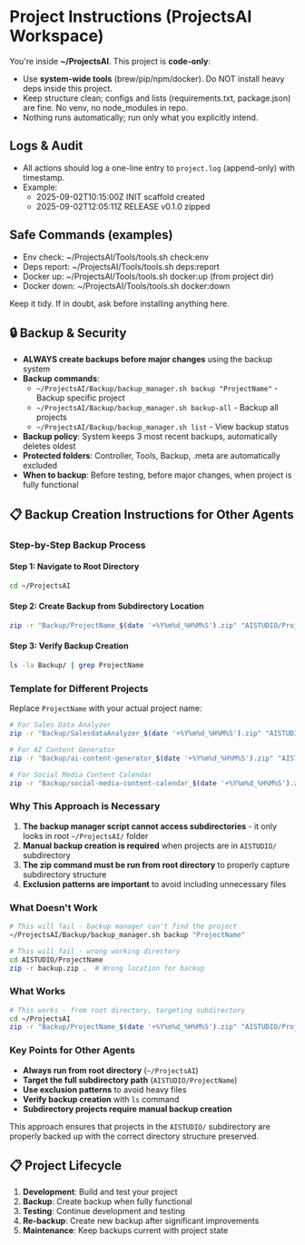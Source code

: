 # Project Instructions (ProjectsAI Workspace)

You're inside **~/ProjectsAI**. This project is **code-only**:
- Use **system-wide tools** (brew/pip/npm/docker). Do NOT install heavy deps inside this project.
- Keep structure clean; configs and lists (requirements.txt, package.json) are fine. No venv, no node_modules in repo.
- Nothing runs automatically; run only what you explicitly intend.

## Logs & Audit
- All actions should log a one-line entry to `project.log` (append-only) with timestamp.
- Example:
  - 2025-09-02T10:15:00Z INIT scaffold created
  - 2025-09-02T12:05:11Z RELEASE v0.1.0 zipped

## Safe Commands (examples)
- Env check:   ~/ProjectsAI/Tools/tools.sh check:env
- Deps report: ~/ProjectsAI/Tools/tools.sh deps:report
- Docker up:   ~/ProjectsAI/Tools/tools.sh docker:up   (from project dir)
- Docker down: ~/ProjectsAI/Tools/tools.sh docker:down

Keep it tidy. If in doubt, ask before installing anything here.

## 🔒 Backup & Security
- **ALWAYS create backups before major changes** using the backup system
- **Backup commands**:
  - `~/ProjectsAI/Backup/backup_manager.sh backup "ProjectName"` - Backup specific project
  - `~/ProjectsAI/Backup/backup_manager.sh backup-all` - Backup all projects
  - `~/ProjectsAI/Backup/backup_manager.sh list` - View backup status
- **Backup policy**: System keeps 3 most recent backups, automatically deletes oldest
- **Protected folders**: Controller, Tools, Backup, .meta are automatically excluded
- **When to backup**: Before testing, before major changes, when project is fully functional

## 📋 **Backup Creation Instructions for Other Agents**

### **Step-by-Step Backup Process**

#### **Step 1: Navigate to Root Directory**
```bash
cd ~/ProjectsAI
```

#### **Step 2: Create Backup from Subdirectory Location**
```bash
zip -r "Backup/ProjectName_$(date '+%Y%m%d_%H%M%S').zip" "AISTUDIO/ProjectName" -x "*/node_modules/*" "*/venv/*" "*/__pycache__/*" "*.log" "*.tmp"
```

#### **Step 3: Verify Backup Creation**
```bash
ls -la Backup/ | grep ProjectName
```

### **Template for Different Projects**

Replace `ProjectName` with your actual project name:

```bash
# For Sales Data Analyzer
zip -r "Backup/SalesdataAnalyzer_$(date '+%Y%m%d_%H%M%S').zip" "AISTUDIO/SalesdataAnalyzer" -x "*/node_modules/*" "*/venv/*" "*/__pycache__/*" "*.log" "*.tmp"

# For AI Content Generator
zip -r "Backup/ai-content-generator_$(date '+%Y%m%d_%H%M%S').zip" "AISTUDIO/ai-content-generator" -x "*/node_modules/*" "*/venv/*" "*/__pycache__/*" "*.log" "*.tmp"

# For Social Media Content Calendar
zip -r "Backup/social-media-content-calendar_$(date '+%Y%m%d_%H%M%S').zip" "AISTUDIO/social-media-content-calendar" -x "*/node_modules/*" "*/venv/*" "*/__pycache__/*" "*.log" "*.tmp"
```

### **Why This Approach is Necessary**

1. **The backup manager script cannot access subdirectories** - it only looks in root `~/ProjectsAI/` folder
2. **Manual backup creation is required** when projects are in `AISTUDIO/` subdirectory
3. **The zip command must be run from root directory** to properly capture subdirectory structure
4. **Exclusion patterns are important** to avoid including unnecessary files

### **What Doesn't Work**
```bash
# This will fail - backup manager can't find the project
~/ProjectsAI/Backup/backup_manager.sh backup "ProjectName"

# This will fail - wrong working directory
cd AISTUDIO/ProjectName
zip -r backup.zip .  # Wrong location for backup
```

### **What Works**
```bash
# This works - from root directory, targeting subdirectory
cd ~/ProjectsAI
zip -r "Backup/ProjectName_$(date '+%Y%m%d_%H%M%S').zip" "AISTUDIO/ProjectName" -x "*/node_modules/*" "*/venv/*" "*/__pycache__/*" "*.log" "*.tmp"
```

### **Key Points for Other Agents**

- **Always run from root directory** (`~/ProjectsAI`)
- **Target the full subdirectory path** (`AISTUDIO/ProjectName`)
- **Use exclusion patterns** to avoid heavy files
- **Verify backup creation** with `ls` command
- **Subdirectory projects require manual backup creation**

This approach ensures that projects in the `AISTUDIO/` subdirectory are properly backed up with the correct directory structure preserved.

## 📋 Project Lifecycle
1. **Development**: Build and test your project
2. **Backup**: Create backup when fully functional
3. **Testing**: Continue development and testing
4. **Re-backup**: Create new backup after significant improvements
5. **Maintenance**: Keep backups current with project state
